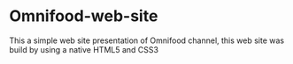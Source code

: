 # Omnifood-web-site
This a simple web site presentation of Omnifood channel, this web site was build by using a native HTML5 and CSS3
